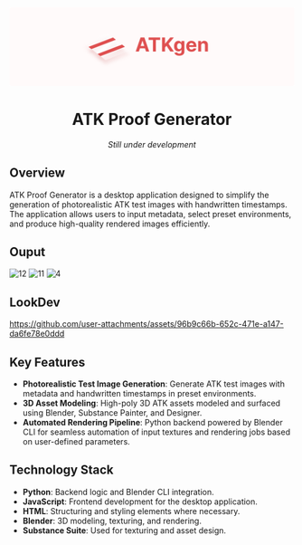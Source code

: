 <div align="center">

![atkGen](https://github.com/AustinMaddison/ATKgen/blob/master/ATKgen-banner.png)
# ATK Proof Generator

_Still under development_
</div>


## Overview
ATK Proof Generator is a desktop application designed to simplify the generation of photorealistic ATK test images with handwritten timestamps. The application allows users to input metadata, select preset environments, and produce high-quality rendered images efficiently.

## Ouput
![12](https://github.com/user-attachments/assets/c834b723-e70f-46a3-8fe2-739627c7e303)
![11](https://github.com/user-attachments/assets/e8ab86ed-72ed-43a7-82ae-3dff40fe5d12)
![4](https://github.com/user-attachments/assets/1c46d410-f7a3-44c5-a1e7-4aebc369838d)

## LookDev

https://github.com/user-attachments/assets/96b9c66b-652c-471e-a147-da6fe78e0ddd


## Key Features
- **Photorealistic Test Image Generation**: Generate ATK test images with metadata and handwritten timestamps in preset environments.
- **3D Asset Modeling**: High-poly 3D ATK assets modeled and surfaced using Blender, Substance Painter, and Designer.
- **Automated Rendering Pipeline**: Python backend powered by Blender CLI for seamless automation of input textures and rendering jobs based on user-defined parameters.

## Technology Stack
- **Python**: Backend logic and Blender CLI integration.
- **JavaScript**: Frontend development for the desktop application.
- **HTML**: Structuring and styling elements where necessary.
- **Blender**: 3D modeling, texturing, and rendering.
- **Substance Suite**: Used for texturing and asset design.

